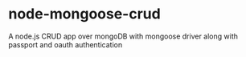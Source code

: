 # node-mongoose-crud
A node.js CRUD app over mongoDB with mongoose driver along with passport and oauth authentication
